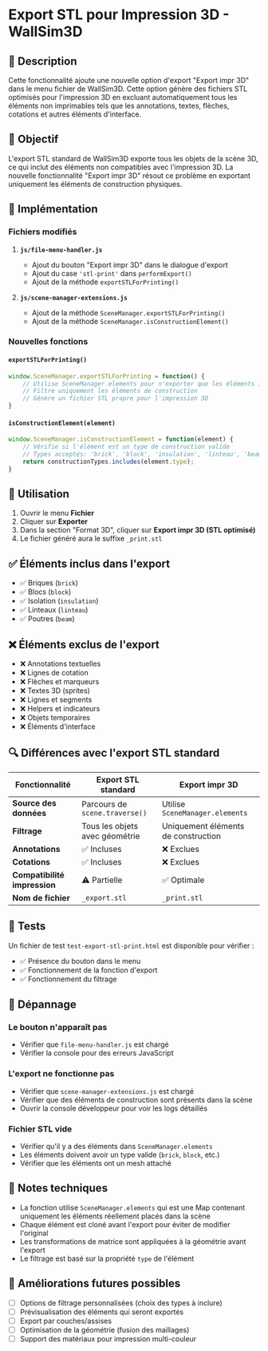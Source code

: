 # Export STL pour Impression 3D - WallSim3D

## 📖 Description

Cette fonctionnalité ajoute une nouvelle option d'export "Export impr 3D" dans le menu fichier de WallSim3D. Cette option génère des fichiers STL optimisés pour l'impression 3D en excluant automatiquement tous les éléments non imprimables tels que les annotations, textes, flèches, cotations et autres éléments d'interface.

## 🎯 Objectif

L'export STL standard de WallSim3D exporte tous les objets de la scène 3D, ce qui inclut des éléments non compatibles avec l'impression 3D. La nouvelle fonctionnalité "Export impr 3D" résout ce problème en exportant uniquement les éléments de construction physiques.

## 🔧 Implémentation

### Fichiers modifiés

1. **`js/file-menu-handler.js`**
   - Ajout du bouton "Export impr 3D" dans le dialogue d'export
   - Ajout du case `'stl-print'` dans `performExport()`
   - Ajout de la méthode `exportSTLForPrinting()`

2. **`js/scene-manager-extensions.js`**
   - Ajout de la méthode `SceneManager.exportSTLForPrinting()`
   - Ajout de la méthode `SceneManager.isConstructionElement()`

### Nouvelles fonctions

#### `exportSTLForPrinting()`
```javascript
window.SceneManager.exportSTLForPrinting = function() {
    // Utilise SceneManager.elements pour n'exporter que les éléments insérés
    // Filtre uniquement les éléments de construction
    // Génère un fichier STL propre pour l'impression 3D
}
```

#### `isConstructionElement(element)`
```javascript
window.SceneManager.isConstructionElement = function(element) {
    // Vérifie si l'élément est un type de construction valide
    // Types acceptés: 'brick', 'block', 'insulation', 'linteau', 'beam'
    return constructionTypes.includes(element.type);
}
```

## 🚀 Utilisation

1. Ouvrir le menu **Fichier**
2. Cliquer sur **Exporter**
3. Dans la section "Format 3D", cliquer sur **Export impr 3D (STL optimisé)**
4. Le fichier généré aura le suffixe `_print.stl`

## ✅ Éléments inclus dans l'export

- ✅ Briques (`brick`)
- ✅ Blocs (`block`) 
- ✅ Isolation (`insulation`)
- ✅ Linteaux (`linteau`)
- ✅ Poutres (`beam`)

## ❌ Éléments exclus de l'export

- ❌ Annotations textuelles
- ❌ Lignes de cotation
- ❌ Flèches et marqueurs
- ❌ Textes 3D (sprites)
- ❌ Lignes et segments
- ❌ Helpers et indicateurs
- ❌ Objets temporaires
- ❌ Éléments d'interface

## 🔍 Différences avec l'export STL standard

| Fonctionnalité | Export STL standard | Export impr 3D |
|---|---|---|
| **Source des données** | Parcours de `scene.traverse()` | Utilise `SceneManager.elements` |
| **Filtrage** | Tous les objets avec géométrie | Uniquement éléments de construction |
| **Annotations** | ✅ Incluses | ❌ Exclues |
| **Cotations** | ✅ Incluses | ❌ Exclues |
| **Compatibilité impression** | ⚠️ Partielle | ✅ Optimale |
| **Nom de fichier** | `_export.stl` | `_print.stl` |

## 🧪 Tests

Un fichier de test `test-export-stl-print.html` est disponible pour vérifier :
- ✅ Présence du bouton dans le menu
- ✅ Fonctionnement de la fonction d'export
- ✅ Fonctionnement du filtrage

## 🐛 Dépannage

### Le bouton n'apparaît pas
- Vérifier que `file-menu-handler.js` est chargé
- Vérifier la console pour des erreurs JavaScript

### L'export ne fonctionne pas
- Vérifier que `scene-manager-extensions.js` est chargé
- Vérifier que des éléments de construction sont présents dans la scène
- Ouvrir la console développeur pour voir les logs détaillés

### Fichier STL vide
- Vérifier qu'il y a des éléments dans `SceneManager.elements`
- Les éléments doivent avoir un type valide (`brick`, `block`, etc.)
- Vérifier que les éléments ont un mesh attaché

## 📝 Notes techniques

- La fonction utilise `SceneManager.elements` qui est une Map contenant uniquement les éléments réellement placés dans la scène
- Chaque élément est cloné avant l'export pour éviter de modifier l'original
- Les transformations de matrice sont appliquées à la géométrie avant l'export
- Le filtrage est basé sur la propriété `type` de l'élément

## 🔄 Améliorations futures possibles

- [ ] Options de filtrage personnalisées (choix des types à inclure)
- [ ] Prévisualisation des éléments qui seront exportés
- [ ] Export par couches/assises
- [ ] Optimisation de la géométrie (fusion des maillages)
- [ ] Support des matériaux pour impression multi-couleur
